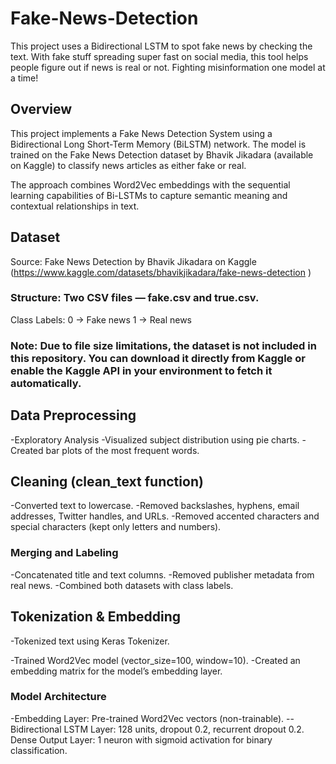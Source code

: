 # Fake-News-Detection
This project uses a Bidirectional LSTM to spot fake news by checking the text. With fake stuff spreading super fast on social media, this tool helps people figure out if news is real or not. 
Fighting misinformation one model at a time!

## Overview
This project implements a Fake News Detection System using a Bidirectional Long Short-Term Memory (BiLSTM) network. The model is trained on the Fake News Detection dataset by Bhavik Jikadara (available on Kaggle) to classify news articles as either fake or real.

The approach combines Word2Vec embeddings with the sequential learning capabilities of Bi-LSTMs to capture semantic meaning and contextual relationships in text.

## Dataset
Source: Fake News Detection by Bhavik Jikadara on Kaggle (https://www.kaggle.com/datasets/bhavikjikadara/fake-news-detection )

### Structure: Two CSV files — fake.csv and true.csv.
Class Labels:
0 → Fake news
1 → Real news

### Note: Due to file size limitations, the dataset is not included in this repository. You can download it directly from Kaggle or enable the Kaggle API in your environment to fetch it automatically.

## Data Preprocessing
-Exploratory Analysis
-Visualized subject distribution using pie charts.
-Created bar plots of the most frequent words.

## Cleaning (clean_text function)
-Converted text to lowercase.
-Removed backslashes, hyphens, email addresses, Twitter handles, and URLs.
-Removed accented characters and special characters (kept only letters and numbers).

### Merging and Labeling
-Concatenated title and text columns.
-Removed publisher metadata from real news.
-Combined both datasets with class labels.

## Tokenization & Embedding
-Tokenized text using Keras Tokenizer.

-Trained Word2Vec model (vector_size=100, window=10).
-Created an embedding matrix for the model’s embedding layer.

### Model Architecture
-Embedding Layer: Pre-trained Word2Vec vectors (non-trainable).
--Bidirectional LSTM Layer: 128 units, dropout 0.2, recurrent dropout 0.2.
Dense Output Layer: 1 neuron with sigmoid activation for binary classification.

